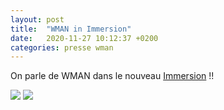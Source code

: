```yaml
---
layout: post
title:  "WMAN in Immersion"
date:   2020-11-27 10:12:37 +0200
categories: presse wman
---
```

On parle de WMAN dans le nouveau [Immersion](https://immersion-revue.fr/immersion-n5-largent/) !!

<img class="photopost" src="{{site.baseurl}}/imgs/immersion.gif" onmouseover="this.src='{{site.baseurl}}/imgs/immersion.jpg'" onmouseout="this.src='{{site.baseurl}}/imgs/immersion.gif'" />

<img class="photopost-pett" src="{{site.baseurl}}/imgs/immersion1.gif" onmouseover="this.src='{{site.baseurl}}/imgs/immersion1.jpg'" onmouseout="this.src='{{site.baseurl}}/imgs/immersion1.gif'" />
